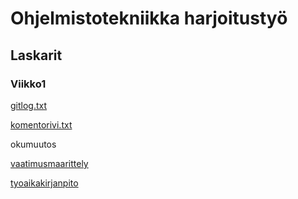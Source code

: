 # Ohjelmistotekniikka harjoitustyö
## Laskarit
### Viikko1
[gitlog.txt](https://github.com/VeetiE/ot-harjoitustyo/blob/0ed0b89a37cdcc06385aeec3e7b8df98c7e424e0/laskarit/viikko1/gitlog.txt)

[komentorivi.txt](https://github.com/VeetiE/ot-harjoitustyo/blob/0ed0b89a37cdcc06385aeec3e7b8df98c7e424e0/laskarit/viikko1/komentorivi.txt)

okumuutos

[vaatimusmaarittely](https://github.com/VeetiE/ot-harjoitustyo/blob/1ed5f6dc732d37224c4164d2c19792de0b39fbf3/dokumentaatio/vaatimusmaarittely.md)

[tyoaikakirjanpito](https://github.com/VeetiE/ot-harjoitustyo/blob/1ed5f6dc732d37224c4164d2c19792de0b39fbf3/dokumentaatio/tyoaikakirjanpito.md)
